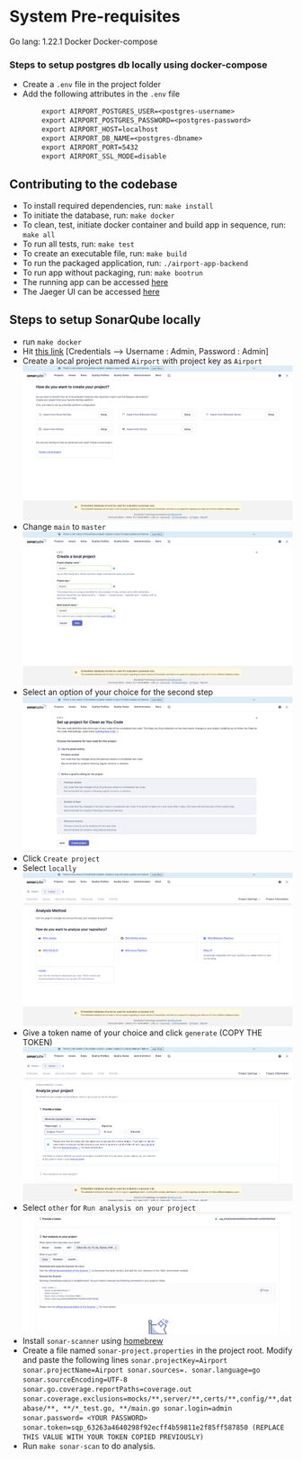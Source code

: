 # System Pre-requisites

Go lang: 1.22.1
Docker
Docker-compose

### Steps to setup postgres db locally using docker-compose

- Create a `.env` file in the project folder
- Add the following attributes in the `.env` file
```
        export AIRPORT_POSTGRES_USER=<postgres-username>
        export AIRPORT_POSTGRES_PASSWORD=<postgres-password>
        export AIRPORT_HOST=localhost
        export AIRPORT_DB_NAME=<postgres-dbname>
        export AIRPORT_PORT=5432
        export AIRPORT_SSL_MODE=disable
```
## Contributing to the codebase

- To install required dependencies, run: `make install`
- To initiate the database, run: `make docker`
- To clean, test, initiate docker container and build app in sequence, run: `make all`
- To run all tests, run: `make test`
- To create an executable file, run: `make build`
- To run the packaged application, run: `./airport-app-backend`
- To run app without packaging, run: `make bootrun`
- The running app can be accessed [here](https://0.0.0.0:8080/)
- The Jaeger UI can be accessed [here](http://localhost:16686)

## Steps to setup SonarQube locally

- run `make docker`
- Hit [this link](http://localhost:9000/) [Credentials --> Username : Admin, Password : Admin]
- Create a local project named `Airport` with project key as `Airport` ![Image](Images/FirstStep.png)
- Change `main` to `master` ![Image](Images/LocalProject.png)
- Select an option of your choice for the second step ![Image](Images/SecondStep.png)
- Click `Create project`
- Select `locally` ![Image](Images/Locally.png)
- Give a token name of your choice and click `generate` (COPY THE TOKEN) ![Image](Images/Token.png)
- Select `other` for `Run analysis on your project` ![Image](Images/RunAnalysis.png)
- Install `sonar-scanner` using [homebrew](https://brew.sh/)
- Create a file named `sonar-project.properties` in the project root. Modify and paste the following lines
     `sonar.projectKey=Airport
      sonar.projectName=Airport
      sonar.sources=.
      sonar.language=go
      sonar.sourceEncoding=UTF-8
      sonar.go.coverage.reportPaths=coverage.out
      sonar.coverage.exclusions=mocks/**,server/**,certs/**,config/**,database/**, **/*_test.go, **/main.go
      sonar.login=admin
      sonar.password= <YOUR PASSWORD>
      sonar.token=sqp_63263a4640298f92ecff4b59811e2f85ff587850 (REPLACE THIS VALUE WITH YOUR TOKEN COPIED PREVIOUSLY)`
- Run `make sonar-scan` to do analysis.
